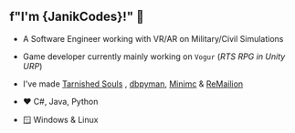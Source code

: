 ## f"I'm {JanikCodes}!" :wave:

- A Software Engineer working with VR/AR on Military/Civil Simulations
- Game developer currently mainly working on `Vogur` (*RTS RPG in Unity URP*)
- I've made [Tarnished Souls](https://github.com/JanikCodes/tarnished_souls) , [dbpyman](https://github.com/JanikCodes/py_discord_db_management), [Minimc](https://github.com/JanikCodes/minecraft_discord_py) & [ReMailion](https://github.com/JanikCodes/remailio)

- ❤ C#, Java, Python
- 🪟 Windows & Linux
